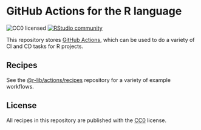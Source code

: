 # GitHub Actions for the R language

![CC0 licensed](https://img.shields.io/github/license/r-lib/actions)
[![RStudio community](https://img.shields.io/badge/community-github--actions-blue?style=social&logo=rstudio&logoColor=75AADB)](https://community.rstudio.com/new-topic?category=Package%20development&tags=github-actions)

This repository stores [GitHub Actions](https://github.com/features/actions), which can be used to do a variety of CI and CD tasks for R projects.

## Recipes

See the [@r-lib/actions/recipes](https://github.com/r-lib/actions/tree/master/recipies) repository
for a variety of example workflows.

## License

All recipes in this repository are published with the [CC0](./LICENSE) license.
